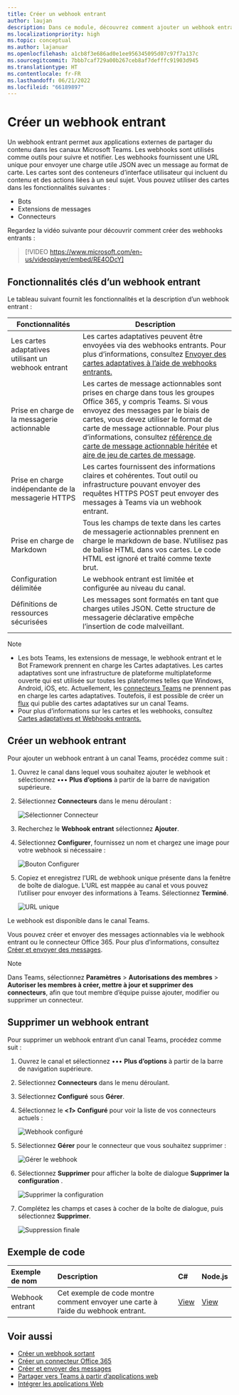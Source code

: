 ```yaml
---
title: Créer un webhook entrant
author: laujan
description: Dans ce module, découvrez comment ajouter un webhook entrant à l’application Teams et publier des demandes externes à Teams à l’aide de celui-ci
ms.localizationpriority: high
ms.topic: conceptual
ms.author: lajanuar
ms.openlocfilehash: a1cb8f3e686ad0e1ee956345095d07c97f7a137c
ms.sourcegitcommit: 7bbb7caf729a00b267ceb8af7defffc91903d945
ms.translationtype: HT
ms.contentlocale: fr-FR
ms.lasthandoff: 06/21/2022
ms.locfileid: "66189897"
---
```

# <a name="create-an-incoming-webhook"></a>Créer un webhook entrant

Un webhook entrant permet aux applications externes de partager du contenu dans les canaux Microsoft Teams. Les webhooks sont utilisés comme outils pour suivre et notifier. Les webhooks fournissent une URL unique pour envoyer une charge utile JSON avec un message au format de carte. Les cartes sont des conteneurs d’interface utilisateur qui incluent du contenu et des actions liées à un seul sujet. Vous pouvez utiliser des cartes dans les fonctionnalités suivantes :

* Bots
* Extensions de messages
* Connecteurs

Regardez la vidéo suivante pour découvrir comment créer des webhooks entrants :
<br>
> [!VIDEO https://www.microsoft.com/en-us/videoplayer/embed/RE4ODcY]

## <a name="key-features-of-an-incoming-webhook"></a>Fonctionnalités clés d’un webhook entrant

Le tableau suivant fournit les fonctionnalités et la description d’un webhook entrant :

| Fonctionnalités | Description |
| -------- | ----------- |
|Les cartes adaptatives utilisant un webhook entrant | Les cartes adaptatives peuvent être envoyées via des webhooks entrants. Pour plus d’informations, consultez [Envoyer des cartes adaptatives à l’aide de webhooks entrants.](../../webhooks-and-connectors/how-to/connectors-using.md#send-adaptive-cards-using-an-incoming-webhook)|
|Prise en charge de la messagerie actionnable|Les cartes de message actionnables sont prises en charge dans tous les groupes Office 365, y compris Teams. Si vous envoyez des messages par le biais de cartes, vous devez utiliser le format de carte de message actionnable. Pour plus d’informations, consultez [référence de carte de message actionnable héritée](/outlook/actionable-messages/message-card-reference) et [aire de jeu de cartes de message](https://messagecardplayground.azurewebsites.net).|
|Prise en charge indépendante de la messagerie HTTPS|Les cartes fournissent des informations claires et cohérentes. Tout outil ou infrastructure pouvant envoyer des requêtes HTTPS POST peut envoyer des messages à Teams via un webhook entrant.|
|Prise en charge de Markdown|Tous les champs de texte dans les cartes de messagerie actionnables prennent en charge le markdown de base. N’utilisez pas de balise HTML dans vos cartes. Le code HTML est ignoré et traité comme texte brut.|
|Configuration délimitée|Le webhook entrant est limitée et configurée au niveau du canal.|
|Définitions de ressources sécurisées|Les messages sont formatés en tant que charges utiles JSON. Cette structure de messagerie déclarative empêche l’insertion de code malveillant.|

<!--- TBD: A note should be short and eye-catching. No need to put a list item inside a Note or any admonition for that matter. Re-write the below list item.
--->

> [!NOTE]
>
> * Les bots Teams, les extensions de message, le webhook entrant et le Bot Framework prennent en charge les Cartes adaptatives. Les cartes adaptatives sont une infrastructure de plateforme multiplateforme ouverte qui est utilisée sur toutes les plateformes telles que Windows, Android, iOS, etc. Actuellement, les [connecteurs Teams](../../webhooks-and-connectors/how-to/connectors-creating.md) ne prennent pas en charge les cartes adaptatives. Toutefois, il est possible de créer un [flux](https://flow.microsoft.com/blog/microsoft-flow-in-microsoft-teams/) qui publie des cartes adaptatives sur un canal Teams.
> * Pour plus d’informations sur les cartes et les webhooks, consultez [Cartes adaptatives et Webhooks entrants.](~/task-modules-and-cards/what-are-cards.md#adaptive-cards-and-incoming-webhooks)

## <a name="create-an-incoming-webhook"></a>Créer un webhook entrant

Pour ajouter un webhook entrant à un canal Teams, procédez comme suit :

1. Ouvrez le canal dans lequel vous souhaitez ajouter le webhook et sélectionnez &#8226;&#8226;&#8226; **Plus d’options** à partir de la barre de navigation supérieure.
1. Sélectionnez **Connecteurs** dans le menu déroulant :

    ![Sélectionner Connecteur](~/assets/images/connectors.png)

1. Recherchez le **Webhook entrant** sélectionnez **Ajouter**.
1. Sélectionnez **Configurer**, fournissez un nom et chargez une image pour votre webhook si nécessaire :

    ![Bouton Configurer](~/assets/images/configure.png)

1. Copiez et enregistrez l’URL de webhook unique présente dans la fenêtre de boîte de dialogue. L’URL est mappée au canal et vous pouvez l’utiliser pour envoyer des informations à Teams. Sélectionnez **Terminé**.

    ![URL unique](~/assets/images/url.png)

Le webhook est disponible dans le canal Teams.

Vous pouvez créer et envoyer des messages actionnables via le webhook entrant ou le connecteur Office 365. Pour plus d’informations, consultez [Créer et envoyer des messages](~/webhooks-and-connectors/how-to/connectors-using.md).

> [!NOTE]
> Dans Teams, sélectionnez **Paramètres** > **Autorisations des membres** > **Autoriser les membres à créer, mettre à jour et supprimer des connecteurs**, afin que tout membre d’équipe puisse ajouter, modifier ou supprimer un connecteur.

## <a name="remove-an-incoming-webhook"></a>Supprimer un webhook entrant

Pour supprimer un webhook entrant d’un canal Teams, procédez comme suit :

1. Ouvrez le canal et sélectionnez &#8226;&#8226;&#8226; **Plus d’options** à partir de la barre de navigation supérieure.
1. Sélectionnez **Connecteurs** dans le menu déroulant.
1. Sélectionnez **Configuré** sous **Gérer**.
1. Sélectionnez le **<*1*> Configuré** pour voir la liste de vos connecteurs actuels :

    ![Webhook configuré](~/assets/images/configured.png)

1. Sélectionnez **Gérer** pour le connecteur que vous souhaitez supprimer :

    ![Gérer le webhook](~/assets/images/manage.png)

1. Sélectionnez **Supprimer** pour afficher la boîte de dialogue **Supprimer la configuration** .

    ![Supprimer la configuration](~/assets/images/removeconfiguration.png)

1. Complétez les champs et cases à cocher de la boîte de dialogue, puis sélectionnez **Supprimer**.

    ![Suppression finale](~/assets/images/finalremove.png)

## <a name="code-sample"></a>Exemple de code

| Exemple de nom           | Description | C#    | Node.js   |
|:---------------------|:--------------|:---------|:--------|
|Webhook entrant|Cet exemple de code montre comment envoyer une carte à l’aide du webhook entrant. |[View](https://github.com/OfficeDev/Microsoft-Teams-Samples/tree/main/samples/incoming-webhook/csharp)|[View](https://github.com/OfficeDev/Microsoft-Teams-Samples/tree/main/samples/incoming-webhook/nodejs) |

## <a name="see-also"></a>Voir aussi

* [Créer un webhook sortant](~/webhooks-and-connectors/how-to/add-outgoing-webhook.md)
* [Créer un connecteur Office 365](~/webhooks-and-connectors/how-to/connectors-creating.md)
* [Créer et envoyer des messages](~/webhooks-and-connectors/how-to/connectors-using.md)
* [Partager vers Teams à partir d’applications web](~/concepts/build-and-test/share-to-teams-from-web-apps.md)
* [Intégrer les applications Web](~/samples/integrate-web-apps-overview.md)
